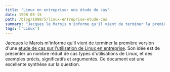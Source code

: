 ```yaml
---
title: "Linux en entreprise: une étude de cas"
date: 1998-05-15
path: /blog/1998/5/linux-entreprise-etude-cas
summary: "Jacques le Marois m'informe qu'il vient de terminer la première version d'une étude de cas sur l'utilisation de Linux en entreprise."
tags: ['Linux']
---
```


<P>
Jacques le Marois m'informe qu'il vient de terminer la première version
d'une <A HREF="http://www.netnomics.com/linux/">étude de cas sur l'utilisation
de Linux en entreprise</A>. Son idée est de présenter un nombre réduit
de cas types d'utilisations de Linux, et des exemples précis, significatifs
et argumentés. Ce document est une excellente synthèse sur la question.
</P>


